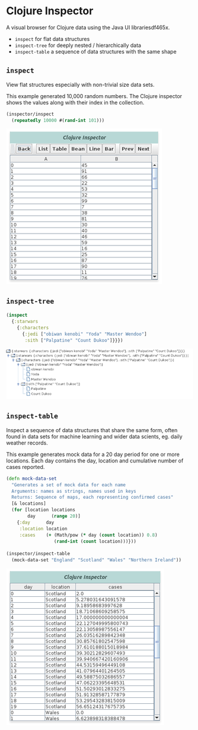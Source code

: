 # Clojure Inspector
A visual browser for Clojure data using the Java UI librariesdf465x.

* `inspect` for flat data structures
* `inspect-tree` for deeply nested / hierarchically data
* `inspect-table` a sequence of data structures with the same shape

## `inspect`
View flat structures especially with non-trivial size data sets.

This example generated 10,000 random numbers.  The Clojure inspector shows the values along with their index in the collection.
```clojure
(inspector/inspect
  (repeatedly 10000 #(rand-int 101)))
```

![Clojure Inspector - inspect data elements with index](/images/clojure-inspector-inspect-collection-with-index.png)


## `inspect-tree`
```clojure
(inspect
  {:starwars
    {:characters
      {:jedi ["obiwan kenobi" "Yoda" "Master Wendoo"]
       :sith ["Palpatine" "Count Dukoo"]}}})
```

![Clojure - Inspector - inspect tree with hash-map](/images/clojure-inspector-inspect-tree-hash-map.png)


## `inspect-table`
Inspect a sequence of data structures that share the same form, often found in data sets for machine learning and wider data scients, eg. daily weather records.

This example generates mock data for a 20 day period for one or more locations.  Each day contains the day, location and cumulative number of cases reported.

```clojure
(defn mock-data-set
  "Generates a set of mock data for each name
  Arguments: names as strings, names used in keys
  Returns: Sequence of maps, each representing confirmed cases"
  [& locations]
  (for [location locations
        day      (range 20)]
    {:day      day
     :location location
     :cases    (+ (Math/pow (* day (count location)) 0.8)
                  (rand-int (count location)))}))

(inspector/inspect-table
  (mock-data-set "England" "Scotland" "Wales" "Northern Ireland"))
```


![Cider Inspector - inspect table - medical cases mock data](/images/clojure-inspector-inspect-table-uk-cases-by-country.png)
